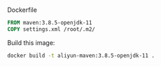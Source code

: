 #

Dockerfile

```Dockerfile
FROM maven:3.8.5-openjdk-11
COPY settings.xml /root/.m2/
```


Build this image:
```bash
docker build -t aliyun-maven:3.8.5-openjdk-11 .
```
